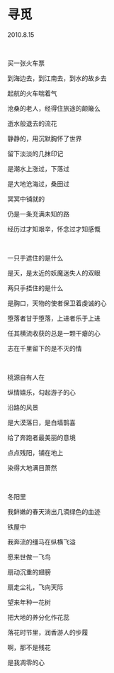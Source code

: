 # 寻觅

2010.8.15

 

买一张火车票

到海边去，到江南去，到水的故乡去

起航的火车喘着气

沧桑的老人，经得住旅途的颠簸么

逝水般退去的流花

静静的，用沉默胸怀了世界

留下淡淡的几抹印记

是潮水上涨过，下落过

是大地沧海过，桑田过

冥冥中铺就的

仍是一条充满未知的路

经历过才知艰辛，怀念过才知感慨

 

一只手遮住的是什么

是天，是太近的妖魔迷失人的双眼

两只手捂住的是什么

是胸口，天物的使者保卫着虔诚的心

堕落者甘于堕落，上进者乐于上进

任其横流收获的总是一颗干瘪的心

志在千里留下的是不灭的情

 

桃源自有人在

纵情嬉乐，勾起游子的心

沿路的风景

是大漠落日，是白墙鹊喜

给了奔跑者最美丽的意境

点点残阳，铺在地上

染得大地满目萧然

 

冬阳里

我鲜嫩的春天淌出几滴绿色的血迹

铁屋中

我奔流的缰马在纵横飞溢

愿来世做一飞鸟

扇动沉重的翅膀

扇走尘礼，飞向天际

望来年种一花树

把大地的养分化作花蕊

落花时节里，润香游人的步履

啊，那不是残花

是我凋零的心

